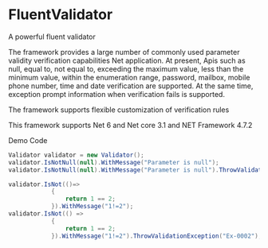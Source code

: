 # FluentValidator
A powerful fluent validator

The framework provides a large number of commonly used parameter validity verification capabilities Net application. At present, Apis such as null, equal to, not equal to, exceeding the maximum value, less than the minimum value, within the enumeration range, password, mailbox, mobile phone number, time and date verification are supported. At the same time, exception prompt information when verification fails is supported.

The framework supports flexible customization of verification rules

This framework supports Net 6 and Net core 3.1 and NET Framework 4.7.2

Demo Code

```cs
Validator validator = new Validator();
validator.IsNotNull(null).WithMessage("Parameter is null");
validator.IsNotNull(null).WithMessage("Parameter is null").ThrowValidationException("Ex-0001");

validator.IsNot(()=>
            {
                return 1 == 2;
            }).WithMessage("1!=2");
validator.IsNot(() =>
            {
                return 1 == 2;
            }).WithMessage("1!=2").ThrowValidationException("Ex-0002"); ;

```